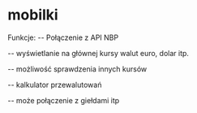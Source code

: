# mobilki

Funkcje:
  -- Połączenie z API NBP
  
  -- wyświetlanie na głównej kursy walut euro, dolar itp.
  
  -- możliwość sprawdzenia innych kursów
  
  -- kalkulator przewalutowań 
  
  -- może połączenie z giełdami itp
